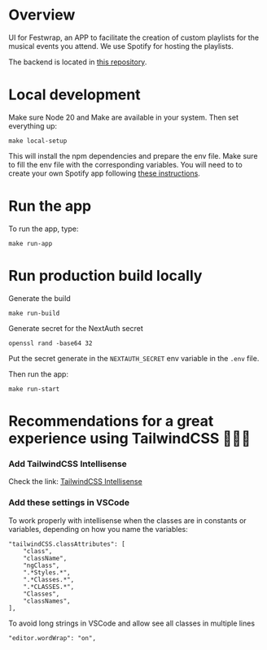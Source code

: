 # Overview

UI for Festwrap, an APP to facilitate the creation of custom playlists for the musical events you attend. We use Spotify for hosting the playlists.

The backend is located in [this repository](https://github.com/DanielMoraDC/festwrap-server).

# Local development

Make sure Node 20 and Make are available in your system. Then set everything up:

```shell
make local-setup
```

This will install the npm dependencies and prepare the env file. Make sure to fill the env file with the corresponding variables. You will need to to create your own Spotify app following [these instructions](https://developer.spotify.com/documentation/web-api/tutorials/getting-started#create-an-app).

# Run the app

To run the app, type:

```shell
make run-app
```

# Run production build locally

Generate the build

```shell
make run-build
```

Generate secret for the NextAuth secret

```shell
openssl rand -base64 32
```

Put the secret generate in the `NEXTAUTH_SECRET` env variable in the `.env` file.

Then run the app:

```shell
make run-start
```

# Recommendations for a great experience using TailwindCSS 🧙🏼‍♂️

### Add TailwindCSS Intellisense

Check the link: [TailwindCSS Intellisense](https://marketplace.visualstudio.com/items?itemName=bradlc.vscode-tailwindcss)

### Add these settings in VSCode

To work properly with intellisense when the classes are in constants or variables, depending on how you name the variables:

```shell
"tailwindCSS.classAttributes": [
    "class",
    "className",
    "ngClass",
    ".*Styles.*",
    ".*Classes.*",
    ".*CLASSES.*",
    "Classes",
    "classNames",
],
```

To avoid long strings in VSCode and allow see all classes in multiple lines

```shell
"editor.wordWrap": "on",
```
